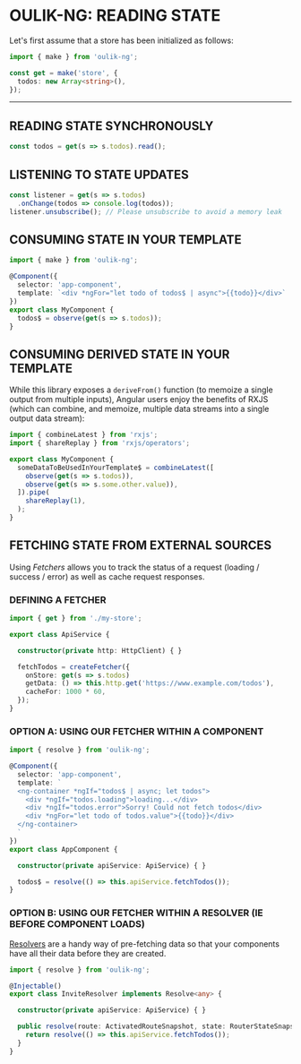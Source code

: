 # OULIK-NG: READING STATE #

Let's first assume that a store has been initialized as follows:
```Typescript
import { make } from 'oulik-ng';

const get = make('store', {
  todos: new Array<string>(),
}); 
```
---

## READING STATE SYNCHRONOUSLY ##
```Typescript
const todos = get(s => s.todos).read();
```

## LISTENING TO STATE UPDATES ##
```Typescript
const listener = get(s => s.todos)
  .onChange(todos => console.log(todos));
listener.unsubscribe(); // Please unsubscribe to avoid a memory leak
```  

## CONSUMING STATE IN YOUR TEMPLATE ##
```Typescript
import { make } from 'oulik-ng';

@Component({
  selector: 'app-component',
  template: `<div *ngFor="let todo of todos$ | async">{{todo}}</div>`
})
export class MyComponent {
  todos$ = observe(get(s => s.todos));
}
```

## CONSUMING DERIVED STATE IN YOUR TEMPLATE ##
While this library exposes a `deriveFrom()` function (to memoize a single output from multiple inputs), Angular users enjoy the benefits of RXJS (which can combine, and memoize, multiple data streams into a single output data stream):
```Typescript
import { combineLatest } from 'rxjs';
import { shareReplay } from 'rxjs/operators';

export class MyComponent {
  someDataToBeUsedInYourTemplate$ = combineLatest([
    observe(get(s => s.todos)),
    observe(get(s => s.some.other.value)),
  ]).pipe(
    shareReplay(1),
  );
}
```

## FETCHING STATE FROM EXTERNAL SOURCES ##
Using *Fetchers* allows you to track the status of a request (loading / success / error) as well as cache request responses.

### DEFINING A FETCHER ###
```Typescript
import { get } from './my-store';

export class ApiService {

  constructor(private http: HttpClient) { }

  fetchTodos = createFetcher({
    onStore: get(s => s.todos)
    getData: () => this.http.get('https://www.example.com/todos'),
    cacheFor: 1000 * 60,
  });
}
```

### OPTION A: USING OUR FETCHER WITHIN A COMPONENT ###

```Typescript
import { resolve } from 'oulik-ng';

@Component({
  selector: 'app-component',
  template: `
  <ng-container *ngIf="todos$ | async; let todos">
    <div *ngIf="todos.loading">loading...</div>
    <div *ngIf="todos.error">Sorry! Could not fetch todos</div>
    <div *ngFor="let todo of todos.value">{{todo}}</div>
  </ng-container>
  `
})
export class AppComponent {

  constructor(private apiService: ApiService) { }

  todos$ = resolve(() => this.apiService.fetchTodos());
}
```

### OPTION B: USING OUR FETCHER WITHIN A RESOLVER (IE BEFORE COMPONENT LOADS) ###
[Resolvers](https://angular.io/api/router/Resolve) are a handy way of pre-fetching data so that your components have all their data before they are created.
```Typescript
import { resolve } from 'oulik-ng';

@Injectable()
export class InviteResolver implements Resolve<any> {

  constructor(private apiService: ApiService) { }

  public resolve(route: ActivatedRouteSnapshot, state: RouterStateSnapshot) {
    return resolve(() => this.apiService.fetchTodos());
  }
}

```

